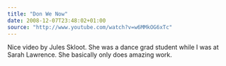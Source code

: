 ```yaml
---
title: "Don We Now"
date: 2008-12-07T23:48:02+01:00
source: "http://www.youtube.com/watch?v=w6MMkOG6xTc"
---
```


Nice video by Jules Skloot. She was a dance grad student while I was at Sarah Lawrence. She basically only does amazing work.
